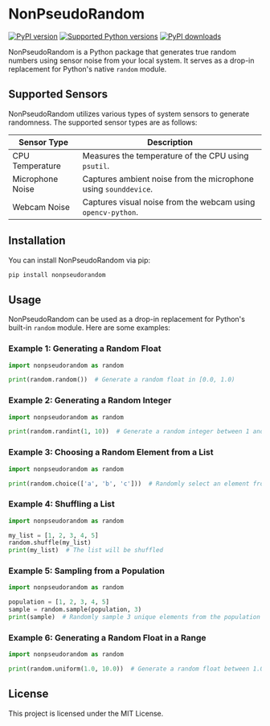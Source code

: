 # NonPseudoRandom

[![PyPI version](https://img.shields.io/pypi/v/nonpseudorandom.svg?logo=pypi&logoColor=FFE873)](https://pypi.org/project/nonpseudorandom/)
[![Supported Python versions](https://img.shields.io/pypi/pyversions/nonpseudorandom.svg?logo=python&logoColor=FFE873)](https://pypi.org/project/nonpseudorandom/)
[![PyPI downloads](https://img.shields.io/pypi/dm/nonpseudorandom.svg)](https://pypistats.org/packages/nonpseudorandom)

NonPseudoRandom is a Python package that generates true random numbers using sensor noise from your local system. It serves as a drop-in replacement for Python's native `random` module.

## Supported Sensors

NonPseudoRandom utilizes various types of system sensors to generate randomness. The supported sensor types are as follows:

| Sensor Type        | Description                                                           |
|--------------------|-----------------------------------------------------------------------|
| CPU Temperature    | Measures the temperature of the CPU using `psutil`.                   |
| Microphone Noise   | Captures ambient noise from the microphone using `sounddevice`.       |
| Webcam Noise       | Captures visual noise from the webcam using `opencv-python`.          |

## Installation

You can install NonPseudoRandom via pip:

```sh
pip install nonpseudorandom
```

## Usage

NonPseudoRandom can be used as a drop-in replacement for Python's built-in `random` module. Here are some examples:

### Example 1: Generating a Random Float

```python
import nonpseudorandom as random

print(random.random())  # Generate a random float in [0.0, 1.0)
```

### Example 2: Generating a Random Integer

```python
import nonpseudorandom as random

print(random.randint(1, 10))  # Generate a random integer between 1 and 10
```

### Example 3: Choosing a Random Element from a List

```python
import nonpseudorandom as random

print(random.choice(['a', 'b', 'c']))  # Randomly select an element from a list
```

### Example 4: Shuffling a List

```python
import nonpseudorandom as random

my_list = [1, 2, 3, 4, 5]
random.shuffle(my_list)
print(my_list)  # The list will be shuffled
```

### Example 5: Sampling from a Population

```python
import nonpseudorandom as random

population = [1, 2, 3, 4, 5]
sample = random.sample(population, 3)
print(sample)  # Randomly sample 3 unique elements from the population
```

### Example 6: Generating a Random Float in a Range

```python
import nonpseudorandom as random

print(random.uniform(1.0, 10.0))  # Generate a random float between 1.0 and 10.0
```

## License

This project is licensed under the MIT License.
